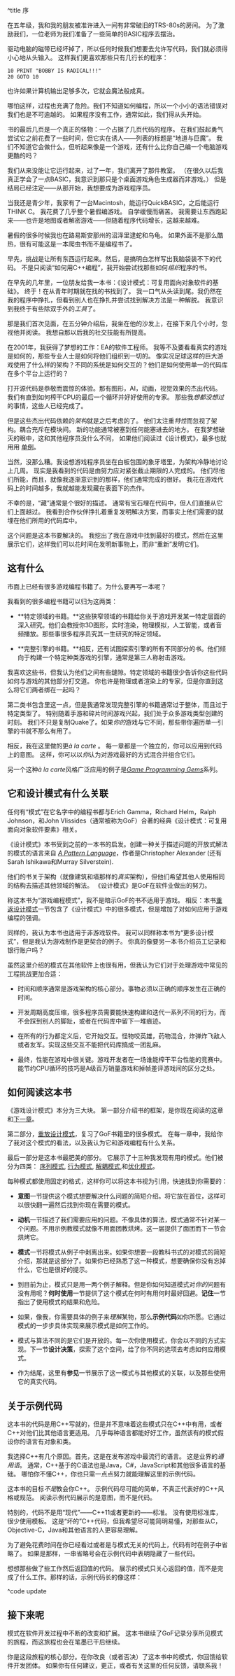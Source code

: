 ﻿^title 序

在五年级，我和我的朋友被准许进入一间有非常破旧的TRS-80s的房间。
为了激励我们，一位老师为我们准备了一些简单的BASIC程序去摆治。

驱动电脑的磁带已经坏掉了，所以任何时候我们想要去允许写代码，我们就必须得小心地从头输入。
这样我们更喜欢那些只有几行长的程序：

<span name="radical"></span>

    10 PRINT "BOBBY IS RADICAL!!!"
    20 GOTO 10

<aside name="radical">

也许如果计算机输出足够多次，它就会魔法般成真。

</aside>

哪怕这样，过程也充满了危险。我们不知道如何编程，所以一个小小的语法错误对我们也是不可逾越的。
如果程序没有工作，通常如此，我们得从头开始。

书的最后几页是一个真正的怪物：一个占据了几页代码的程序。
在我们鼓起勇气尝试它之前花费了一些时间，但它实在诱人——列表的标题是“地道与巨魔”。
我们不知道它会做什么，但听起来像是一个游戏，还有什么比你自己编一个电脑游戏更酷的吗？

我们从来没能让它运行起来，过了一年，我们离开了那件教室。
（在很久以后我真正学会了一点BASIC，我意识到那只是个桌面游戏角色生成器而非游戏。）
但是结局已经注定——从那开始，我想要成为游戏程序员。

当我还是青少年，我家有了一台Macintosh，能运行QuickBASIC，之后能运行THINK C。
我花费了几乎整个<span name="snakes">暑假</span>编游戏。
自学缓慢而痛苦。
我需要让东西跑起来——也许是地图或者解密游戏——但随着程序代码增长，这越来越难。

<aside name="snakes">

暑假的很多时候我也在路易斯安那州的沼泽里逮蛇和乌龟。
如果外面不是那么酷热，很有可能这是一本爬虫书而不是编程书了。

</aside>

早先，挑战是让所有东西运行起来。然后，是搞明白怎样写出我脑袋装不下的代码。
不是只阅读“如何用C++编程”，我开始尝试找那些如何*组织*程序的书。

在早先的几年里，一位<span name="friend">朋友</span>给我一本书：《设计模式：可复用面向对象软件的基础》。
终于！在从青年时期就在找的书找到了。
我一口气从头读到尾。我仍然在我的程序中挣扎，但看到别人也在挣扎并尝试找到解决方法是一种解脱。
我意识到我终于有些除双手外的*工具*了。

<aside name="friend">

那是我们首次见面，在五分钟介绍后，我坐在他的沙发上，在接下来几个小时，忽视他并阅读。
我想自那以后我的社交技能有所提高。

</aside>

在2001年，我获得了梦想的工作：EA的软件工程师。
我等不及要看看真实的游戏是如何的，那些专业人士是如何将他们组织到一切的。
像实况足球这样的巨大游戏使用了什么样的架构？不同的系统是如何交互的？他们是如何使用单一的代码库在多个平台上运行的？

打开源代码是恭敬而震惊的体验。那有图形，AI，动画，视觉效果的杰出代码。
我们有直到如何榨干CPU的最后一个循环并好好使用的专家。
那些我*想都没想过*的事情，这些人已经完成了。

但是这些杰出代码依赖的*架构*就是之后考虑的了。
他们太注重*特性*而忽视了架构。耦合充斥在模块间。
新的功能通常被塞到任何能塞进去的地方。
在我梦想破灭的眼中，这和其他程序员没什么不同，
如果他们阅读过《设计模式》，最多也就用用 <a class="pattern" href="singleton.html">单例</a>。

当然，没那么糟。我设想游戏程序员坐在白板包围的象牙塔里，为架构冷静地讨论上几周。
现实是我看到的代码是由努力应对紧张截止期限的人完成的。
他们尽他们所能，而且，就像我逐渐意识到的那样，他们通常完成的很好。
我花在游戏代码上的时间越多，我就越能发现藏在表面下的杰作。

不幸的是，“藏”通常是个很好的描述。
通常有宝石埋在代码中，但人们直接从它们上面越过。
我看到合作伙伴挣扎着重复发明解决方案，而事实上他们需要的就埋在他们所用的代码库中。

这个问题是这本书要解决的。
我挖出了我在游戏中找到最好的模式，然后在这里展示它们，这样我们可以花时间在发明新事物上，而非“重新”发明它们。

## 这有什么

市面上已经有很多游戏编程书籍了。为什么要再写一本呢？

我看到的很多编程书籍可以归为这两类：

* **特定领域的书籍。**这些狭窄领域的书籍给你关于游戏开发某一特定层面的深入研究。他们会教授你3D图形，实时渲染，物理模拟，人工智能，或者音频播放。那些事很多程序员究其一生研究的特定领域。

* **完整引擎的书籍。**相反，还有试图探索引擎的所有不同部分的书。他们倾向于构建一个特定种类游戏的引擎，通常是第三人称射击游戏。

我喜欢这些书，但我认为他们之间有些缝隙。特定领域的书籍很少告诉你这些代码如何与游戏的其他部分打交道。
你也许是物理或者渲染上的专家，但是你直到这么将它们两者绑在一起吗？

第二类书包含里这一点，但是我通常发现完整引擎的书籍通常过于整体，而且过于特定类型了。
特别随着手游和碎片时间游戏兴起，我们处于众多游戏类型创建的时刻。
我们不只是复制Quake了。如果*你的*游戏与它不同，那些带你遍历单一引擎的书就不那么有用了。

相反，我在这里做的更<span name="carte">*à la carte* </span>。
每一章都是一个独立的，你可以应用到代码上的意图。
这样，你可以以*你*认为对游戏最好的方式混合并组合它们。

<aside name="carte">

另一个这种*à la carte*风格广泛应用的例子是[*Game Programming Gems*](http://www.satori.org/game-programming-gems/)系列。

</aside>

## 它和设计模式有什么关联

任何有<span name="alexander">“模式”</span>在它名字中的编程书都与Erich Gamma，Richard Helm，Ralph Johnson，和John Vlissides（通常被称为GoF）合著的经典《设计模式：可复用面向对象软件要素》相关。

<aside name="alexander">

《设计模式》本书受到之前的一本书的启发。创建一种关于描述问题的开放式解法的模式的语言来自 [*A Pattern Language*](http://en.wikipedia.org/wiki/A_Pattern_Language)，作者是Christopher Alexander (还有Sarah Ishikawa和Murray Silverstein).

他们的书关于架构（就像建筑和墙那样的*真实*架构），但他们希望其他人使用相同的结构去描述其他领域的解法。
《设计模式》是GoF在软件业做出的努力。

</aside>

称这本书为“游戏编程模式”，我不是暗示GoF的书<span name="nongames">不适用</span>于游戏。
相反：本书[重返设计模式](design-patterns-revisited.html)一节包含了《设计模式》中的很多模式，但是增加了对如何应用于游戏编程的强调。

同样的，我认为本书也适用于非游戏软件。
我可以同样称本书为“更多设计模式”，但是我认为游戏制作是更契合的例子。
你真的像要另一本书介绍员工记录和银行账户吗？

虽然这里介绍的模式在其他软件上也很有用，但我认为它们对于处理游戏中常见的工程挑战更加合适：

*   时间和顺序通常是游戏架构的核心部分。事物必须以正确的顺序发生在正确的时间。

*   开发周期高度压缩，很多程序员需要能快速构建和迭代一系列不同的行为，而不会踩到别人的脚趾，或者在代码库中留下一堆痕迹。

*   在所有的行为都定义后，它开始交互。怪物咬英雄，药物混合，炸弹炸飞敌人或者友军。实现这些交互不能把代码库搞成一团乱麻。

*   最终，性能在游戏中很关键。游戏开发者在一场谁能榨干平台性能的竞赛中。能节约CPU循环的技巧是A级百万销量游戏和掉帧差评游戏间的区分之处。

## 如何阅读这本书

《游戏设计模式》本分为三大块。
第一部分介绍书的框架，是你现在阅读的这章和[下一章](architecture-performance-and-games.html)。

第二部分，[重放设计模式](design-patterns-revisited.html)，复习了GoF书籍里的很多模式。
在每一章中，我给你了我对这个模式的看法，以及我认为它和游戏编程有什么关系。

最后一部分是这本书最肥美的部分。
它展示了十三种我发现有用的模式。他们被分为四类：
[序列模式](sequencing-patterns.html), [行为模式](behavioral-patterns.html), [解耦模式](decoupling-patterns.html),和[优化模式](optimization-patterns.html)。

每种模式都使用固定的格式，这样你可以将这本书视为引用，快速找到你需要的：

* **意图**一节提供这个模式想要解决什么问题的简短介绍。将它放在首位，这样可以很快翻一遍然后找到你现在需要的模式。

* **动机**一节描述了我们需要应用的问题。不像具体的算法，模式通常不针对某一个问题。不用示例教模式就像不用面团教烘烤。这一届提供了面团而下一节会烘烤它。

* **模式**一节将模式从例子中剥离出来。如果你想要一段教科书式的对模式的简短介绍，那就是这部分了。如果你已经熟悉了这一种模式，想要确保你没有忘掉什么，它也是很好的提示。

* 到目前为止，模式只是用一两个例子解释。但是你如何知道模式对*你的*问题有没有用呢？**何时使用**一节提供了这个模式在何时有用何时最好回避。**记住**一节指出了使用模式的结果和危险。

* 如果，像我，你需要具体的例子来*理解*某物，那么**示例代码**如你所愿。它通过模式的一步步具体实现来展示模式是如何工作的。

* 模式与算法不同的是它们是开放的。每一次你使用模式，你会以不同的方式实现。下一节**设计决策**，探索了这个空间，给了你不同的选项去考虑如何应用模式。

* 作为结尾，这里有**参见**一节展示了这一模式与其他模式的关联，以及那些使用它的真实代码。

## 关于示例代码

这本书的代码是用C++写就的，但是并不意味着这些模式只在C++中有用，或者C++对他们比其他语言更适用。
几乎每种语言都能好好工作，虽然该有的模式假设你的语言有对象和类。

我选择C++有几个原因。首先，这是在发布游戏中最流行的语言。
这是业界的*通用语*。
通常，C++基于的C语法也是Java，C#，JavaScript和其他很多语言的基础。
哪怕你不懂C++，你也只需一点点努力就能理解这里的示例代码。

这本书的目标*不是*教会你C++。
示例代码尽可能的简单，不真正代表好的C++风格或规范。
阅读示例代码展示的是意图，而不是代码。

特别的，代码不是用“现代”——C++11或者更新的——标准。
没有使用标准库，很少使用模板。
这是“坏的”C++代码，但我希望尽可能简明易懂，对那些从C，Objective-C，Java和其他语言的人更容易理解。

为了避免花费时间在你已经看过或者是与模式无关的代码上，代码有时在例子中省略了。
如果是那样，一串省略号会在示例代码中表明隐藏了一些代码。

想想那些做了些工作然后返回值的代码。
展示的模式只关心返回的值，而不是完成了什么工作。那样的话，示例代码长的像这样：

^code update

## 接下来呢

模式在软件开发过程中不断的改变和扩展。
这本书继续了GoF记录分享所见模式的旅程，而这旅程也会在笔墨已干后继续。

你是这段旅程的核心部分。在你改良（或者否决）了这本书中的模式，你回馈给软件开发团体。
如果你有任何建议，更正，或者有关这里的任何反馈，请联系我！

